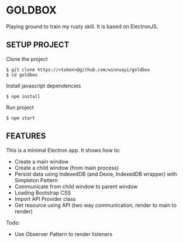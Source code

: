 # GOLDBOX

Playing ground to train my rusty skill. It is based on ElectronJS.

## SETUP PROJECT

Clone the project
```
$ git clone https://<token>@github.com/winnuayi/goldbox
$ cd goldbox
```

Install javascript dependencies
```
$ npm install
```

Run project
```
$ npm start
```

## FEATURES

This is a minimal Electron app. It shows how to:
- Create a main window
- Create a child window (from main process)
- Persist data using IndexedDB (and Dexie, IndexedDB wrapper) with Simpleton Pattern
- Communicate from child window to parent window
- Loading Bootstrap CSS
- Import API Provider class
- Get resource using API (two way communication, render to main to render)

Todo:
- Use Observer Pattern to render listeners